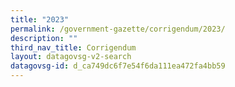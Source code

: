 ```yaml
---
title: "2023"
permalink: /government-gazette/corrigendum/2023/
description: ""
third_nav_title: Corrigendum
layout: datagovsg-v2-search
datagovsg-id: d_ca749dc6f7e54f6da111ea472fa4bb59
---
```

